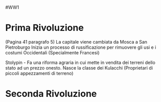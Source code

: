 #WW1
# Prima Rivoluzione
(Pagina 41 paragrafo 5)
La capitale viene cambiata da Mosca a San Pietroburgo
Inizia un processo di russificazione per rimuovere gli usi e i costumi Occidentali (Specialmente Francesi)

Stolypin - Fa una riforma agraria in cui mette in vendita dei terreni dello stato ad un prezzo onesto. Nasce la classe dei Kulacchi (Proprietari di piccoli appezzamenti di terreno)


# Seconda Rivoluzione
